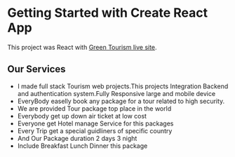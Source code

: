 # Getting Started with Create React App

This project was React with [Green Tourism live site](https://goofy-jennings-6fdc1f.netlify.app).

## Our Services
<ul>
    <li>I made full stack Tourism web projects.This projects Integration Backend and authentication system.Fully Responsive large and mobile device</li>
    <li>EveryBody easelly book any package for a tour related to high security.</li>
    <li>We are provided Tour package top place in the world</li>
    <li>Everybody get up down air ticket at low cost</li>
    <li>Everyone get Hotel manage Service for this packages</li>
    <li>Every Trip get a special guidliners of specific country</li>
    <li>And Our Package duration 2 days 3 night</li>
    <li>Include Breakfast Lunch Dinner this package</li>
</ul>

